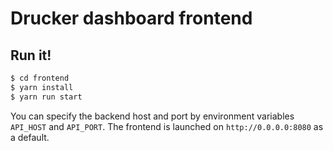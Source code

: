 # Drucker dashboard frontend
## Run it!
```bash
$ cd frontend
$ yarn install
$ yarn run start
```

You can specify the backend host and port by environment variables `API_HOST` and `API_PORT`. The frontend is launched on `http://0.0.0.0:8080` as a default.
